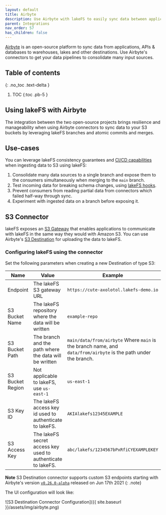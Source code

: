 ```yaml
---
layout: default
title: Airbyte
description: Use Airbyte with lakeFS to easily sync data between applications and S3 with lakeFS version control.
parent: Integrations
nav_order: 57
has_children: false
---
```


[Airbyte](https://airbyte.io//) is an open-source platform to sync data from applications, APIs & databases to
warehouses, lakes and other destinations.  Use Airbyte's connectors to get your data pipelines to consolidate
many input sources.

## Table of contents
{: .no_toc .text-delta }

1. TOC
{:toc .pb-5 }

## Using lakeFS with Airbyte
The integration between the two open-source projects brings resilience and manageability when using Airbyte
connectors to sync data to your S3 buckets by leveraging lakeFS branches and atomic commits and merges.

## Use-cases
You can leverage lakeFS consistency guarantees and [CI/CD capabilities](../using_lakefs/ci.md) when ingesting data to S3 using lakeFS:

1. Consolidate many data sources to a single branch and expose them to the consumers simultaneously when merging to the `main` branch.
1. Test incoming data for breaking schema changes, using [lakeFS hooks](../setup/hooks.md).
1. Prevent consumers from reading partial data from connectors which failed half-way through sync.
1. Experiment with ingested data on a branch before exposing it.

## S3 Connector
lakeFS exposes an [S3 Gateway](../understand/architecture.md#s3-gateway) that enables applications to communicate
with lakeFS in the same way they would with Amazon S3.
You can use Airbyte's [S3 Destination](https://airbyte.io/destinations/s3) for uploading the data to lakeFS.

### Configuring lakeFS using the connector
Set the following parameters when creating a new Destination of type S3:

| Name             | Value                                                        | Example                                                                                                             |
|------------------|--------------------------------------------------------------|---------------------------------------------------------------------------------------------------------------------|
| Endpoint         | The lakeFS S3 gateway URL                                    | `https://cute-axolotol.lakefs-demo.io`
| S3 Bucket Name   | The lakeFS repository where the data will be written         | `example-repo`                                                                                                      |
| S3 Bucket Path   | The branch and the path where the data will be written       | `main/data/from/airbyte` Where `main` is the branch name, and `data/from/airbyte` is the path under the branch. |
| S3 Bucket Region | Not applicable to lakeFS, use `us-east-1`                    | `us-east-1`                                                                                                         |
| S3 Key ID        | The lakeFS access key id used to authenticate to lakeFS.     | `AKIAlakefs12345EXAMPLE`                                                                                            |
| S3 Access Key    | The lakeFS secret access key used to authenticate to lakeFS. | `abc/lakefs/1234567bPxRfiCYEXAMPLEKEY`                                                                              |

**Note**
S3 Destination connector supports custom S3 endpoints starting with Airbyte's version
[`v0.26.0-alpha`](https://github.com/airbytehq/airbyte/releases/tag/v0.26.0-alpha) released on Jun 17th 2021
{: .note}

The UI configuration will look like:

![S3 Destination Connector Configuration]({{ site.baseurl }}/assets/img/airbyte.png)
